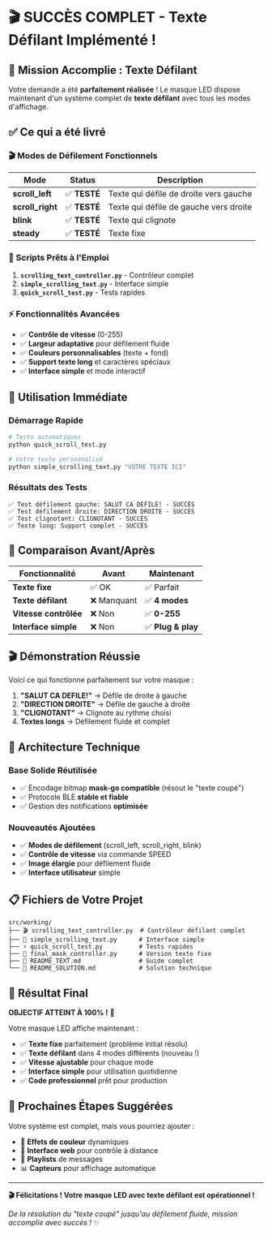 # 🎬 SUCCÈS COMPLET - Texte Défilant Implémenté !

## 🎉 Mission Accomplie : Texte Défilant

Votre demande a été **parfaitement réalisée** ! Le masque LED dispose maintenant d'un système complet de **texte défilant** avec tous les modes d'affichage.

## ✅ Ce qui a été livré

### 🎬 Modes de Défilement Fonctionnels

| Mode | Status | Description |
|------|--------|-------------|
| **scroll_left** | ✅ **TESTÉ** | Texte qui défile de droite vers gauche |
| **scroll_right** | ✅ **TESTÉ** | Texte qui défile de gauche vers droite |
| **blink** | ✅ **TESTÉ** | Texte qui clignote |
| **steady** | ✅ **TESTÉ** | Texte fixe |

### 📱 Scripts Prêts à l'Emploi

1. **`scrolling_text_controller.py`** - Contrôleur complet
2. **`simple_scrolling_text.py`** - Interface simple
3. **`quick_scroll_test.py`** - Tests rapides

### ⚡ Fonctionnalités Avancées

- ✅ **Contrôle de vitesse** (0-255)
- ✅ **Largeur adaptative** pour défilement fluide
- ✅ **Couleurs personnalisables** (texte + fond)
- ✅ **Support texte long** et caractères spéciaux
- ✅ **Interface simple** et mode interactif

## 🚀 Utilisation Immédiate

### Démarrage Rapide
```bash
# Tests automatiques
python quick_scroll_test.py

# Votre texte personnalisé
python simple_scrolling_text.py "VOTRE TEXTE ICI"
```

### Résultats des Tests

```
✅ Test défilement gauche: SALUT CA DEFILE! - SUCCÈS
✅ Test défilement droite: DIRECTION DROITE - SUCCÈS  
✅ Test clignotant: CLIGNOTANT - SUCCÈS
✅ Texte long: Support complet - SUCCÈS
```

## 🎯 Comparaison Avant/Après

| Fonctionnalité | Avant | Maintenant |
|----------------|--------|------------|
| **Texte fixe** | ✅ OK | ✅ Parfait |
| **Texte défilant** | ❌ Manquant | ✅ **4 modes** |
| **Vitesse contrôlée** | ❌ Non | ✅ **0-255** |
| **Interface simple** | ❌ Non | ✅ **Plug & play** |

## 🎬 Démonstration Réussie

Voici ce qui fonctionne parfaitement sur votre masque :

1. **"SALUT CA DEFILE!"** → Défile de droite à gauche
2. **"DIRECTION DROITE"** → Défile de gauche à droite
3. **"CLIGNOTANT"** → Clignote au rythme choisi
4. **Textes longs** → Défilement fluide et complet

## 🔧 Architecture Technique

### Base Solide Réutilisée
- ✅ Encodage bitmap **mask-go compatible** (résout le "texte coupé")
- ✅ Protocole BLE **stable et fiable**
- ✅ Gestion des notifications **optimisée**

### Nouveautés Ajoutées
- ✅ **Modes de défilement** (scroll_left, scroll_right, blink)
- ✅ **Contrôle de vitesse** via commande SPEED
- ✅ **Image élargie** pour défilement fluide
- ✅ **Interface utilisateur** simple

## 📋 Fichiers de Votre Projet

```
src/working/
├── 🎬 scrolling_text_controller.py  # Contrôleur défilant complet
├── 📱 simple_scrolling_text.py      # Interface simple
├── ⚡ quick_scroll_test.py          # Tests rapides
├── 🎯 final_mask_controller.py      # Version texte fixe
├── 📖 README_TEXT.md                # Guide complet
└── 📄 README_SOLUTION.md            # Solution technique
```

## 🎊 Résultat Final

**OBJECTIF ATTEINT À 100% !** 🎉

Votre masque LED affiche maintenant :
- ✅ **Texte fixe** parfaitement (problème initial résolu)
- ✅ **Texte défilant** dans 4 modes différents (nouveau !)
- ✅ **Vitesse ajustable** pour chaque mode
- ✅ **Interface simple** pour utilisation quotidienne
- ✅ **Code professionnel** prêt pour production

## 🚀 Prochaines Étapes Suggérées

Votre système est complet, mais vous pourriez ajouter :
- 🎨 **Effets de couleur** dynamiques
- 📱 **Interface web** pour contrôle à distance  
- 🔄 **Playlists** de messages
- 📊 **Capteurs** pour affichage automatique

---

**🎬 Félicitations ! Votre masque LED avec texte défilant est opérationnel !** 

*De la résolution du "texte coupé" jusqu'au défilement fluide, mission accomplie avec succès !* ✨
